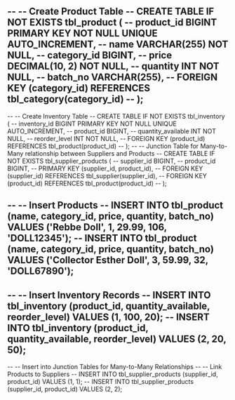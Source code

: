  --  -- Create Product Table
 -- CREATE TABLE IF NOT EXISTS tbl_product (
 --     product_id BIGINT PRIMARY KEY NOT NULL UNIQUE AUTO_INCREMENT,
 --     name VARCHAR(255) NOT NULL,
 --     category_id BIGINT,
 --     price DECIMAL(10, 2) NOT NULL,
 --     quantity INT NOT NULL,
 --     batch_no VARCHAR(255),
 --     FOREIGN KEY (category_id) REFERENCES tbl_category(category_id)
 -- );
 --
 -- -- Create Inventory Table
 -- CREATE TABLE IF NOT EXISTS tbl_inventory (
 --     inventory_id BIGINT PRIMARY KEY NOT NULL UNIQUE AUTO_INCREMENT,
 --     product_id BIGINT,
 --     quantity_available INT NOT NULL,
 --     reorder_level INT NOT NULL,
 --     FOREIGN KEY (product_id) REFERENCES tbl_product(product_id)
 -- );
-- -- Junction Table for Many-to-Many relationship between Suppliers and Products
-- CREATE TABLE IF NOT EXISTS tbl_supplier_products (
--     supplier_id BIGINT,
--     product_id BIGINT,
--     PRIMARY KEY (supplier_id, product_id),
--     FOREIGN KEY (supplier_id) REFERENCES tbl_supplier(supplier_id),
--     FOREIGN KEY (product_id) REFERENCES tbl_product(product_id)
-- );


-- -- Insert Products
-- INSERT INTO tbl_product (name, category_id, price, quantity, batch_no) VALUES ('Rebbe Doll', 1, 29.99, 106, 'DOLL12345');
-- INSERT INTO tbl_product (name, category_id, price, quantity, batch_no) VALUES ('Collector Esther Doll', 3, 59.99, 32, 'DOLL67890');
--
-- -- Insert Inventory Records
-- INSERT INTO tbl_inventory (product_id, quantity_available, reorder_level) VALUES (1, 100, 20);
-- INSERT INTO tbl_inventory (product_id, quantity_available, reorder_level) VALUES (2, 20, 50);
--
-- -- Insert into Junction Tables for Many-to-Many Relationships
-- -- Link Products to Suppliers
-- INSERT INTO tbl_supplier_products (supplier_id, product_id) VALUES (1, 1);
-- INSERT INTO tbl_supplier_products (supplier_id, product_id) VALUES (2, 2);